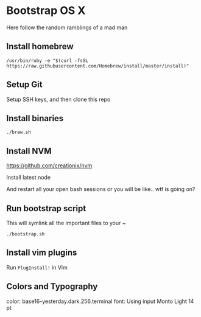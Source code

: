 # Bootstrap OS X

Here follow the random ramblings of a mad man

## Install homebrew
```
/usr/bin/ruby -e "$(curl -fsSL https://raw.githubusercontent.com/Homebrew/install/master/install)"
```

## Setup Git
Setup SSH keys, and then clone this repo


## Install binaries
```
./brew.sh
```

## Install NVM
https://github.com/creationix/nvm

Install latest node

And restart all your open bash sessions or you will be like.. wtf is going on?


## Run bootstrap script
This will symlink all the important files to your ~
```
./bootstrap.sh
```

## Install vim plugins
Run `PlugInstall!` in Vim


## Colors and Typography
color: base16-yesterday.dark.256.terminal
font: Using input Monto Light 14 pt
